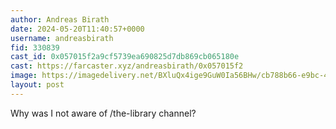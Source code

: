 ```yaml
---
author: Andreas Birath
date: 2024-05-20T11:40:57+0000
username: andreasbirath
fid: 330839
cast_id: 0x057015f2a9cf5739ea690825d7db869cb065180e
cast: https://farcaster.xyz/andreasbirath/0x057015f2
image: https://imagedelivery.net/BXluQx4ige9GuW0Ia56BHw/cb788b66-e9bc-4eb5-4536-e0f646d5d400/original
layout: post
---
```


Why was I not aware of /the-library channel?

<img src='https://imagedelivery.net/BXluQx4ige9GuW0Ia56BHw/cb788b66-e9bc-4eb5-4536-e0f646d5d400/original' alt='' referrerpolicy='no-referrer'/>
